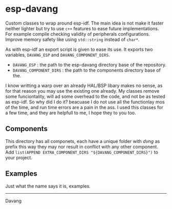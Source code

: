 # esp-davang

Custom classes to wrap around esp-idf. The main idea is not make it faster neither lighter but try to use `c++` features to ease future implementations.
For example compile checking validity of peripherals configurations. Improve memory safety like using `std::string` instead of `char*`.

As with esp-idf an export script is given to ease its use. It exports two variables, `DAVANG_ESP` and `DAVANG_COMPONENT_DIRS`.

* `DAVANG_ESP` : the path to the esp-davang directory base of the repository.
* `DAVANG_COMPONENT_DIRS` : the path to the components directory base of the.

I know writting a warp over an already HAL/BSP libary makes no sense, as for that reason you may use the existing one already.
My classes remove some funciontality, will ad some overhead to the code, and not be as tested as esp-idf.
So why did I do it? beacuase I do not use all the functionlay mos of the time, and run time errors are a pain in the ass.
I used this classes for a few time, and they are helpfull to me, I hope they to you too.

## Components

This directory has all componets, each have a unique folder with _dvng_ as prefix this way they may nor result in conflict with any other component.
Add `list(APPEND EXTRA_COMPONENT_DIRS "${DAVANG_COMPONENT_DIRS}")` to your project.

## Examples

Just what the name says it is, examples.

---

Davang